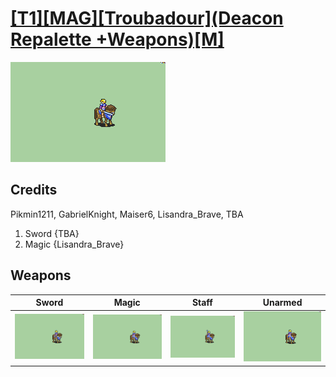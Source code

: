 # [\[T1\]\[MAG\]\[Troubadour\]\(Deacon Repalette +Weapons\)\[M\]](../%5BT1%5D%5BMAG%5D%5BTroubadour%5D(Deacon%20Repalette%20+Weapons)%5BM%5D)

<img src="./1.%20Sword/Sword_000.png" alt="[T1][MAG][Troubadour](Deacon Repalette +Weapons)[M] standing" />

## Credits

Pikmin1211, GabrielKnight, Maiser6, Lisandra_Brave, TBA

1. Sword {TBA}
6. Magic {Lisandra_Brave}

## Weapons


|Sword |Magic |Staff |Unarmed |
|  :---: | :---: | :---: | :---: |
| <img alt="Sword animation" src="./1.%20Sword/Sword.gif" /> | <img alt="Magic animation" src="./6.%20Magic/Magic.gif" /> | <img alt="Staff animation" src="./7.%20Staff/Staff.gif" /> | <img alt="Unarmed animation" src="./8.%20Unarmed/Unarmed.gif" /> |
